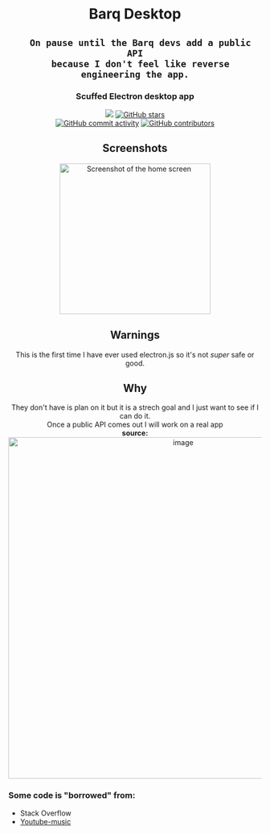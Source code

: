 <div align="center">
    <h1>Barq Desktop</h1>
    <h2>
      
      On pause until the Barq devs add a public API
      because I don't feel like reverse engineering the app.
  
  </h2>
    <h3>Scuffed Electron desktop app</h3>
    <a href="https://github.com/Cool-showTTV/Barq-desktop/blob/main/LICENSE"><img src="https://img.shields.io/github/license/Cool-showTTV/Barq-desktop?style=for-the-badge"></a>
    <a href="https://github.com/Cool-showTTV/Barq-desktop/stargazers"><img alt="GitHub stars" src="https://img.shields.io/github/stars/Cool-showTTV/Barq-desktop?style=for-the-badge&"></a><br>
    <a href="#"><img alt="GitHub commit activity" src="https://img.shields.io/github/commit-activity/m/Cool-showttv/barq-desktop?style=for-the-badge"></a>
    <a href="#"><img alt="GitHub contributors" src="https://img.shields.io/github/contributors/cool-showttv/barq-desktop?style=for-the-badge"></a>
</div>

<div align="center">
    <h2>Screenshots</h2>
    <img width="300" alt="Screenshot of the home screen" title="Screenshot of the home screen with blured images" src="https://user-images.githubusercontent.com/22648256/168457391-6e3b0d46-df1b-414f-8ecd-40a960361a3e.png">
</div>

<div align="center">
    <h2>Warnings</h2>
    This is the first time I have ever used electron.js so it's not <i>super</i> safe or good.
</div>

<div align="center">
    <h2>Why</h2>
    They don't have is plan on it but it is a strech goal and I just want to see if I can do it.<br> Once a public API comes out I will work on a real app<br>
    <b>source:</b> <br>
    <a href="https://feedback.barq.social/feedback/16312"><img width="680" alt="image" src="https://user-images.githubusercontent.com/22648256/168452719-bd1e45e4-1cf4-460d-903e-76ae29496209.png"></a>
</div>

<h3>Some code is "borrowed" from:</h3>
<ul>
    <li> Stack Overflow </li>
    <li> <a href="https://github.com/th-ch/youtube-music/">Youtube-music</a> </li>
</ul>
